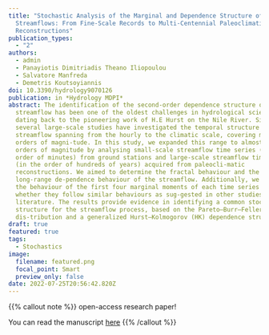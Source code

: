 ```yaml
---
title: "Stochastic Analysis of the Marginal and Dependence Structure of
  Streamflows: From Fine-Scale Records to Multi-Centennial Paleoclimatic
  Reconstructions"
publication_types:
  - "2"
authors:
  - admin
  - Panayiotis Dimitriadis Theano Iliopoulou
  - Salvatore Manfreda
  - Demetris Koutsoyiannis
doi: 10.3390/hydrology9070126
publication: in *Hydrology MDPI*
abstract: The identification of the second-order dependence structure of
  streamflow has been one of the oldest challenges in hydrological sciences,
  dating back to the pioneering work of H.E Hurst on the Nile River. Since then,
  several large-scale studies have investigated the temporal structure of
  streamflow spanning from the hourly to the climatic scale, covering multiple
  orders of magni-tude. In this study, we expanded this range to almost eight
  orders of magnitude by analysing small-scale streamflow time series (in the
  order of minutes) from ground stations and large-scale streamflow time series
  (in the order of hundreds of years) acquired from paleocli-matic
  reconstructions. We aimed to determine the fractal behaviour and the
  long-range de-pendence behaviour of the streamflow. Additionally, we assessed
  the behaviour of the first four marginal moments of each time series to test
  whether they follow similar behaviours as sug-gested in other studies in the
  literature. The results provide evidence in identifying a common stochastic
  structure for the streamflow process, based on the Pareto–Burr–Feller marginal
  dis-tribution and a generalized Hurst–Kolmogorov (HK) dependence structure.
draft: true
featured: true
tags:
  - Stochastics
image:
  filename: featured.png
  focal_point: Smart
  preview_only: false
date: 2022-07-25T20:56:42.820Z
---
```

{{% callout note %}}
open-access research paper! 

You can read the manuscript [here](https://doi.org/10.3390/hydrology9070126)
{{% /callout %}}